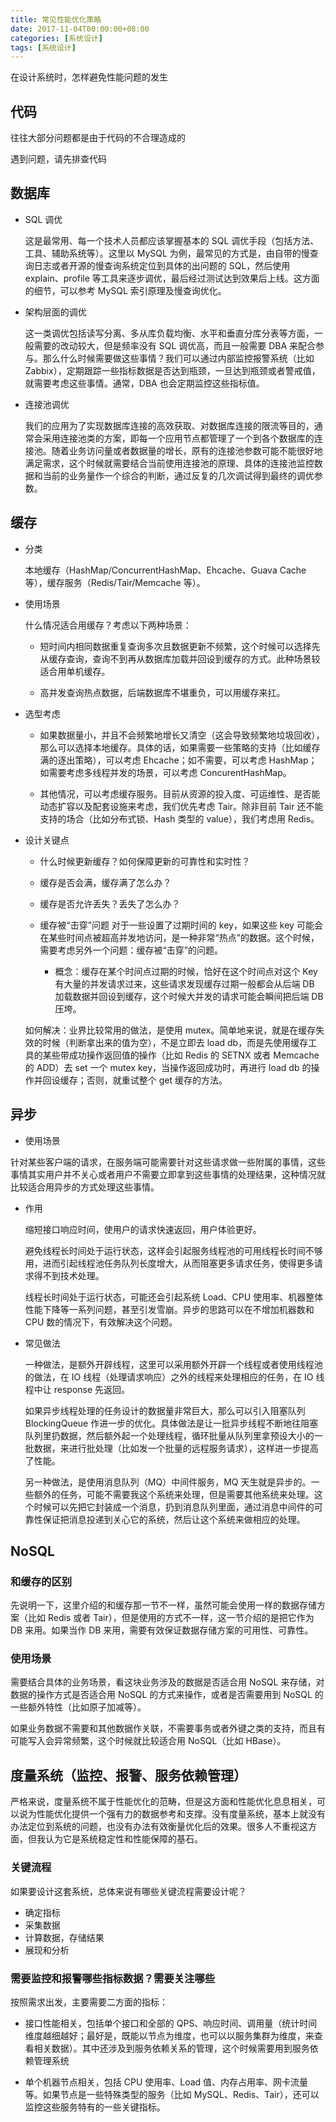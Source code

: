 ```yaml
---
title: 常见性能优化策略
date: 2017-11-04T00:00:00+08:00
categories: [系统设计]
tags: [系统设计]
---
```


在设计系统时，怎样避免性能问题的发生

<!--more-->

## 代码

往往大部分问题都是由于代码的不合理造成的

遇到问题，请先排查代码

## 数据库

- SQL 调优

  这是最常用、每一个技术人员都应该掌握基本的 SQL 调优手段（包括方法、工具、辅助系统等）。这里以 MySQL 为例，最常见的方式是，由自带的慢查询日志或者开源的慢查询系统定位到具体的出问题的 SQL，然后使用 explain、profile 等工具来逐步调优，最后经过测试达到效果后上线。这方面的细节，可以参考 MySQL 索引原理及慢查询优化。

- 架构层面的调优

  这一类调优包括读写分离、多从库负载均衡、水平和垂直分库分表等方面，一般需要的改动较大，但是频率没有 SQL 调优高，而且一般需要 DBA 来配合参与。那么什么时候需要做这些事情？我们可以通过内部监控报警系统（比如 Zabbix），定期跟踪一些指标数据是否达到瓶颈，一旦达到瓶颈或者警戒值，就需要考虑这些事情。通常，DBA 也会定期监控这些指标值。

- 连接池调优

  我们的应用为了实现数据库连接的高效获取、对数据库连接的限流等目的，通常会采用连接池类的方案，即每一个应用节点都管理了一个到各个数据库的连接池。随着业务访问量或者数据量的增长，原有的连接池参数可能不能很好地满足需求，这个时候就需要结合当前使用连接池的原理、具体的连接池监控数据和当前的业务量作一个综合的判断，通过反复的几次调试得到最终的调优参数。

## 缓存

- 分类

  本地缓存（HashMap/ConcurrentHashMap、Ehcache、Guava Cache 等），缓存服务（Redis/Tair/Memcache 等）。

- 使用场景

  什么情况适合用缓存？考虑以下两种场景：

  - 短时间内相同数据重复查询多次且数据更新不频繁，这个时候可以选择先从缓存查询，查询不到再从数据库加载并回设到缓存的方式。此种场景较适合用单机缓存。

  - 高并发查询热点数据，后端数据库不堪重负，可以用缓存来扛。

- 选型考虑

  - 如果数据量小，并且不会频繁地增长又清空（这会导致频繁地垃圾回收），那么可以选择本地缓存。具体的话，如果需要一些策略的支持（比如缓存满的逐出策略），可以考虑 Ehcache；如不需要，可以考虑 HashMap；如需要考虑多线程并发的场景，可以考虑 ConcurentHashMap。

  - 其他情况，可以考虑缓存服务。目前从资源的投入度、可运维性、是否能动态扩容以及配套设施来考虑，我们优先考虑 Tair。除非目前 Tair 还不能支持的场合（比如分布式锁、Hash 类型的 value），我们考虑用 Redis。

- 设计关键点

  - 什么时候更新缓存？如何保障更新的可靠性和实时性？
  - 缓存是否会满，缓存满了怎么办？
  - 缓存是否允许丢失？丢失了怎么办？
  - 缓存被“击穿”问题
    对于一些设置了过期时间的 key，如果这些 key 可能会在某些时间点被超高并发地访问，是一种非常“热点”的数据。这个时候，需要考虑另外一个问题：缓存被“击穿”的问题。

    - 概念：缓存在某个时间点过期的时候，恰好在这个时间点对这个 Key 有大量的并发请求过来，这些请求发现缓存过期一般都会从后端 DB 加载数据并回设到缓存，这个时候大并发的请求可能会瞬间把后端 DB 压垮。

  如何解决：业界比较常用的做法，是使用 mutex。简单地来说，就是在缓存失效的时候（判断拿出来的值为空），不是立即去 load db，而是先使用缓存工具的某些带成功操作返回值的操作（比如 Redis 的 SETNX 或者 Memcache 的 ADD）去 set 一个 mutex key，当操作返回成功时，再进行 load db 的操作并回设缓存；否则，就重试整个 get 缓存的方法。

## 异步

- 使用场景

针对某些客户端的请求，在服务端可能需要针对这些请求做一些附属的事情，这些事情其实用户并不关心或者用户不需要立即拿到这些事情的处理结果，这种情况就比较适合用异步的方式处理这些事情。

- 作用

  缩短接口响应时间，使用户的请求快速返回，用户体验更好。

  避免线程长时间处于运行状态，这样会引起服务线程池的可用线程长时间不够用，进而引起线程池任务队列长度增大，从而阻塞更多请求任务，使得更多请求得不到技术处理。

  线程长时间处于运行状态，可能还会引起系统 Load、CPU 使用率、机器整体性能下降等一系列问题，甚至引发雪崩。异步的思路可以在不增加机器数和 CPU 数的情况下，有效解决这个问题。

- 常见做法

  一种做法，是额外开辟线程，这里可以采用额外开辟一个线程或者使用线程池的做法，在 IO 线程（处理请求响应）之外的线程来处理相应的任务，在 IO 线程中让 response 先返回。

  如果异步线程处理的任务设计的数据量非常巨大，那么可以引入阻塞队列 BlockingQueue 作进一步的优化。具体做法是让一批异步线程不断地往阻塞队列里扔数据，然后额外起一个处理线程，循环批量从队列里拿预设大小的一批数据，来进行批处理（比如发一个批量的远程服务请求），这样进一步提高了性能。

  另一种做法，是使用消息队列（MQ）中间件服务，MQ 天生就是异步的。一些额外的任务，可能不需要我这个系统来处理，但是需要其他系统来处理。这个时候可以先把它封装成一个消息，扔到消息队列里面，通过消息中间件的可靠性保证把消息投递到关心它的系统，然后让这个系统来做相应的处理。

## NoSQL

### 和缓存的区别

先说明一下，这里介绍的和缓存那一节不一样，虽然可能会使用一样的数据存储方案（比如 Redis 或者 Tair），但是使用的方式不一样，这一节介绍的是把它作为 DB 来用。如果当作 DB 来用，需要有效保证数据存储方案的可用性、可靠性。

### 使用场景

需要结合具体的业务场景，看这块业务涉及的数据是否适合用 NoSQL 来存储，对数据的操作方式是否适合用 NoSQL 的方式来操作，或者是否需要用到 NoSQL 的一些额外特性（比如原子加减等）。

如果业务数据不需要和其他数据作关联，不需要事务或者外键之类的支持，而且有可能写入会异常频繁，这个时候就比较适合用 NoSQL（比如 HBase）。

## 度量系统（监控、报警、服务依赖管理）

严格来说，度量系统不属于性能优化的范畴，但是这方面和性能优化息息相关，可以说为性能优化提供一个强有力的数据参考和支撑。没有度量系统，基本上就没有办法定位到系统的问题，也没有办法有效衡量优化后的效果。很多人不重视这方面，但我认为它是系统稳定性和性能保障的基石。

### 关键流程

如果要设计这套系统，总体来说有哪些关键流程需要设计呢？

- 确定指标
- 采集数据
- 计算数据，存储结果
- 展现和分析

### 需要监控和报警哪些指标数据？需要关注哪些

按照需求出发，主要需要二方面的指标：

- 接口性能相关，包括单个接口和全部的 QPS、响应时间、调用量（统计时间维度越细越好；最好是，既能以节点为维度，也可以以服务集群为维度，来查看相关数据）。其中还涉及到服务依赖关系的管理，这个时候需要用到服务依赖管理系统

- 单个机器节点相关，包括 CPU 使用率、Load 值、内存占用率、网卡流量等。如果节点是一些特殊类型的服务（比如 MySQL、Redis、Tair），还可以监控这些服务特有的一些关键指标。

